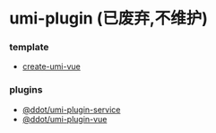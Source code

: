 # umi-plugin (已废弃,不维护)

### template

* [create-umi-vue](https://www.npmjs.com/package/create-umi-vue)

### plugins

* [@ddot/umi-plugin-service](https://www.npmjs.com/package/@ddot/umi-plugin-service)
* [@ddot/umi-plugin-vue](https://www.npmjs.com/package/@ddot/umi-plugin-vue)
